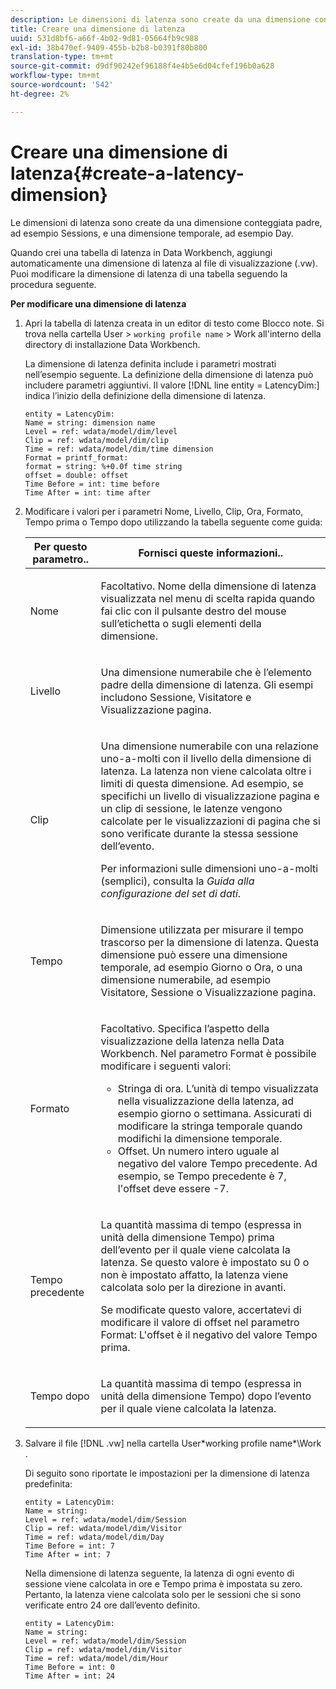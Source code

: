 ```yaml
---
description: Le dimensioni di latenza sono create da una dimensione conteggiata padre, ad esempio Sessions, e una dimensione temporale, ad esempio Day.
title: Creare una dimensione di latenza
uuid: 531d8bf6-a66f-4b02-9d81-05664fb9c988
exl-id: 38b470ef-9409-455b-b2b8-b0391f80b800
translation-type: tm+mt
source-git-commit: d9df90242ef96188f4e4b5e6d04cfef196b0a628
workflow-type: tm+mt
source-wordcount: '542'
ht-degree: 2%

---
```


# Creare una dimensione di latenza{#create-a-latency-dimension}

Le dimensioni di latenza sono create da una dimensione conteggiata padre, ad esempio Sessions, e una dimensione temporale, ad esempio Day.

Quando crei una tabella di latenza in Data Workbench, aggiungi automaticamente una dimensione di latenza al file di visualizzazione (.vw). Puoi modificare la dimensione di latenza di una tabella seguendo la procedura seguente.

**Per modificare una dimensione di latenza**

1. Apri la tabella di latenza creata in un editor di testo come Blocco note. Si trova nella cartella User > `working profile name` > Work all&#39;interno della directory di installazione Data Workbench.

   La dimensione di latenza definita include i parametri mostrati nell’esempio seguente. La definizione della dimensione di latenza può includere parametri aggiuntivi. Il valore [!DNL line entity = LatencyDim:] indica l’inizio della definizione della dimensione di latenza.

   ```
   entity = LatencyDim:
   Name = string: dimension name
   Level = ref: wdata/model/dim/level
   Clip = ref: wdata/model/dim/clip
   Time = ref: wdata/model/dim/time dimension
   Format = printf_format: 
   format = string: %+0.0f time string
   offset = double: offset
   Time Before = int: time before
   Time After = int: time after
   ```

1. Modificare i valori per i parametri Nome, Livello, Clip, Ora, Formato, Tempo prima o Tempo dopo utilizzando la tabella seguente come guida:

   <table id="table_13DF30B8B7314F118D0ED5DF9EA70B9B"> 
   <thead> 
   <tr> 
      <th colname="col1" class="entry"> Per questo parametro.. </th> 
      <th colname="col2" class="entry"> Fornisci queste informazioni.. </th> 
   </tr> 
   </thead>
   <tbody> 
   <tr> 
      <td colname="col1"> <p>Nome </p> </td> 
      <td colname="col2"> <p>Facoltativo. Nome della dimensione di latenza visualizzata nel menu di scelta rapida quando fai clic con il pulsante destro del mouse sull’etichetta o sugli elementi della dimensione. </p> </td> 
   </tr> 
   <tr> 
      <td colname="col1"> <p>Livello </p> </td> 
      <td colname="col2"> <p>Una dimensione numerabile che è l’elemento padre della dimensione di latenza. Gli esempi includono Sessione, Visitatore e Visualizzazione pagina. </p> </td> 
   </tr> 
   <tr> 
      <td colname="col1"> <p>Clip </p> </td> 
      <td colname="col2"> <p>Una dimensione numerabile con una relazione uno-a-molti con il livello della dimensione di latenza. La latenza non viene calcolata oltre i limiti di questa dimensione. Ad esempio, se specifichi un livello di visualizzazione pagina e un clip di sessione, le latenze vengono calcolate per le visualizzazioni di pagina che si sono verificate durante la stessa sessione dell’evento. </p> <p>Per informazioni sulle dimensioni uno-a-molti (semplici), consulta la <i>Guida alla configurazione del set di dati</i>. </p> </td> 
   </tr> 
   <tr> 
      <td colname="col1"> <p>Tempo </p> </td> 
      <td colname="col2"> <p>Dimensione utilizzata per misurare il tempo trascorso per la dimensione di latenza. Questa dimensione può essere una dimensione temporale, ad esempio Giorno o Ora, o una dimensione numerabile, ad esempio Visitatore, Sessione o Visualizzazione pagina. </p> </td> 
   </tr> 
   <tr> 
      <td colname="col1"> Formato </td> 
      <td colname="col2"> <p>Facoltativo. Specifica l’aspetto della visualizzazione della latenza nella Data Workbench. Nel parametro Format è possibile modificare i seguenti valori: 
      <ul id="ul_ABF4C17BDE2E4F6C9CBDD933674DE861"> 
         <li id="li_5ED6A7267C81444983AF8507ADC6A5AB">Stringa di ora. L’unità di tempo visualizzata nella visualizzazione della latenza, ad esempio giorno o settimana. Assicurati di modificare la stringa temporale quando modifichi la dimensione temporale. </li> 
         <li id="li_E3B517ECE1494221AAE90455CC0AAB42">Offset. Un numero intero uguale al negativo del valore Tempo precedente. Ad esempio, se Tempo precedente è 7, l'offset deve essere -7. </li> 
      </ul> </p> </td> 
   </tr> 
   <tr> 
      <td colname="col1"> <p>Tempo precedente </p> </td> 
      <td colname="col2"> <p>La quantità massima di tempo (espressa in unità della dimensione Tempo) prima dell’evento per il quale viene calcolata la latenza. Se questo valore è impostato su 0 o non è impostato affatto, la latenza viene calcolata solo per la direzione in avanti. </p> <p>Se modificate questo valore, accertatevi di modificare il valore di offset nel parametro Format: L'offset è il negativo del valore Tempo prima. </p> </td> 
   </tr> 
   <tr> 
      <td colname="col1"> <p>Tempo dopo </p> </td> 
      <td colname="col2"> <p>La quantità massima di tempo (espressa in unità della dimensione Tempo) dopo l’evento per il quale viene calcolata la latenza. </p> </td> 
   </tr> 
   </tbody> 
   </table>

1. Salvare il file [!DNL .vw] nella cartella User\*working profile name*\Work .

   Di seguito sono riportate le impostazioni per la dimensione di latenza predefinita:

   ```
   entity = LatencyDim:
   Name = string: 
   Level = ref: wdata/model/dim/Session
   Clip = ref: wdata/model/dim/Visitor
   Time = ref: wdata/model/dim/Day
   Time Before = int: 7
   Time After = int: 7
   ```

   Nella dimensione di latenza seguente, la latenza di ogni evento di sessione viene calcolata in ore e Tempo prima è impostata su zero. Pertanto, la latenza viene calcolata solo per le sessioni che si sono verificate entro 24 ore dall’evento definito.

   ```
   entity = LatencyDim:
   Name = string:
   Level = ref: wdata/model/dim/Session
   Clip = ref: wdata/model/dim/Visitor
   Time = ref: wdata/model/dim/Hour
   Time Before = int: 0
   Time After = int: 24
   ```
